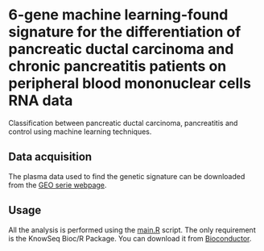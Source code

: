 # 6-gene machine learning-found signature for the differentiation of pancreatic ductal carcinoma and chronic pancreatitis patients on peripheral blood mononuclear cells RNA data

Classification between pancreatic ductal carcinoma, pancreatitis and control using machine learning techniques.

## Data acquisition

The plasma data used to find the genetic signature can be downloaded from the [GEO serie webpage](https://www.ncbi.nlm.nih.gov/geo/query/acc.cgi?acc=GSE133684).


## Usage

All the analysis is performed using the [main.R](main.R) script. The only requirement is the KnowSeq Bioc/R Package. You can download it from [Bioconductor](https://www.bioconductor.org/packages/release/bioc/html/KnowSeq.html).


